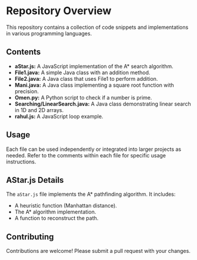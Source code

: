 # Repository Overview

This repository contains a collection of code snippets and implementations in various programming languages.

## Contents

*   **aStar.js:** A JavaScript implementation of the A* search algorithm.
*   **File1.java:** A simple Java class with an addition method.
*   **File2.java:** A Java class that uses File1 to perform addition.
*   **Mani.java:** A Java class implementing a square root function with precision.
*   **Omen.py:** A Python script to check if a number is prime.
*   **Searching/LinearSearch.java:** A Java class demonstrating linear search in 1D and 2D arrays.
*   **rahul.js:** A JavaScript loop example.

## Usage

Each file can be used independently or integrated into larger projects as needed. Refer to the comments within each file for specific usage instructions.

## AStar.js Details

The `aStar.js` file implements the A* pathfinding algorithm. It includes:

*   A heuristic function (Manhattan distance).
*   The A* algorithm implementation.
*   A function to reconstruct the path.

## Contributing

Contributions are welcome! Please submit a pull request with your changes.
